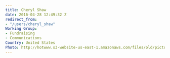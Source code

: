```yaml
---
title: Cheryl Shaw
date: 2016-04-28 12:49:32 Z
redirect_from:
- "/users/cheryl_shaw"
Working Group:
- Fundraising
- Communications
Country: United States
Photo: http://hotwww.s3-website-us-east-1.amazonaws.com/files/old/pictures/picture-330-1461967767.jpg
---
```



